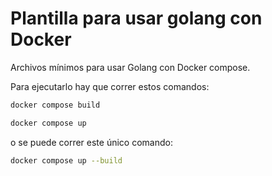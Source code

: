 # Plantilla para usar golang con Docker
Archivos mínimos para usar Golang con Docker compose.

Para ejecutarlo hay que correr estos comandos:
``` bash
docker compose build
```  
```bash
docker compose up
```

o se puede correr este único comando:
```bash
docker compose up --build
```


